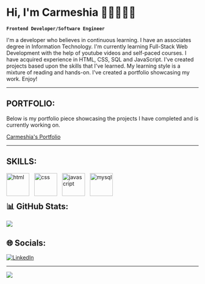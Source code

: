# Hi, I'm Carmeshia 👩🏽‍💻👋🏾

**`Frontend Developer/Software Engineer`**

I'm a developer who believes in continuous learning. I have an associates degree in Information Technology. I'm currently learning Full-Stack Web Development with the help of youtube videos and self-paced courses. I have acquired experience in HTML, CSS, SQL and JavaScript. I've created projects based upon the skills that I've learned. My learning style is a mixture of reading and hands-on. I've created a portfolio showcasing my work. Enjoy!

<hr>


## PORTFOLIO:
  Below is my portfolio piece showcasing the projects I have completed and is currently working on.
  
  [Carmeshia's Portfolio](https://meshia13.github.io/Web-Portfolio/)

  <hr>


## SKILLS:


  <img align="left" alt="html" width="60px" style="padding-right:10px;" src="https://cdn.jsdelivr.net/gh/devicons/devicon/icons/html5/html5-plain-wordmark.svg" />
  <img align="left" alt="css" width="60px" style="padding-right:10px;" src="https://cdn.jsdelivr.net/gh/devicons/devicon/icons/css3/css3-plain-wordmark.svg" />
  <img align="left" alt="javascript" width="60px" style="padding-right:10px;" src="https://cdn.jsdelivr.net/gh/devicons/devicon/icons/javascript/javascript-plain.svg" />
  <img align="left" alt="mysql" width="60px" style="padding-right:10px;" src="https://cdn.jsdelivr.net/gh/devicons/devicon/icons/mysql/mysql-original-wordmark.svg" /> 

<br> 
<br> 

#

## 📊 GitHub Stats:

![](https://github-readme-stats.vercel.app/api/top-langs/?username=Meshia13&theme=dark&hide_border=false&include_all_commits=false&count_private=false&layout=compact)




## 🌐 Socials:
[![LinkedIn](https://img.shields.io/badge/LinkedIn-%230077B5.svg?logo=linkedin&logoColor=white)](https://linkedin.com/in/https://www.linkedin.com/in/carmeshia-lazzana-bab06216b/) 


---
[![](https://visitcount.itsvg.in/api?id=Meshia13&icon=2&color=11)](https://visitcount.itsvg.in)

<!-- Proudly created with GPRM ( https://gprm.itsvg.in ) -->




